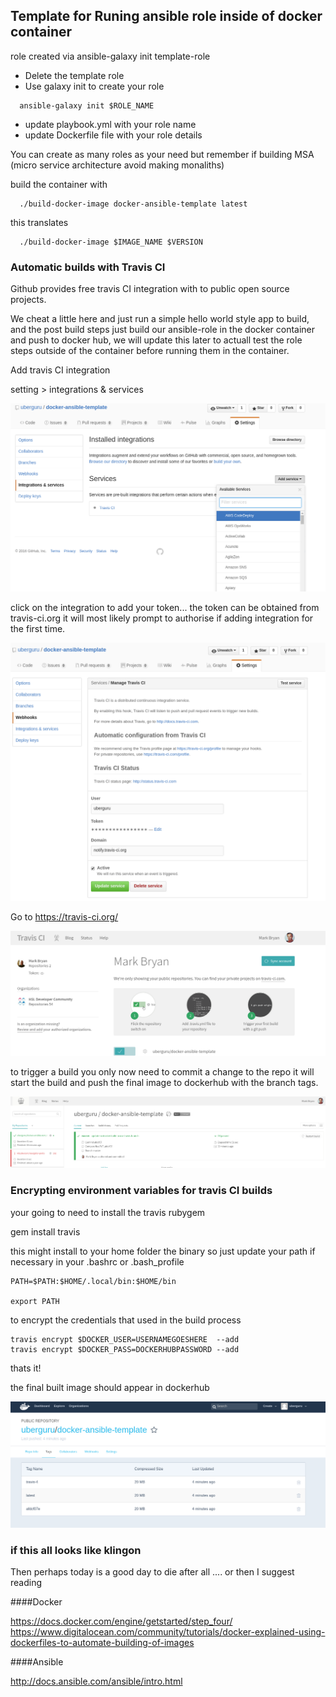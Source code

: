 ## Template for Runing ansible role inside of docker container 

role created via ansible-galaxy init template-role

- Delete the template role 
- Use galaxy init to create your role

```
  ansible-galaxy init $ROLE_NAME
```

- update playbook.yml with your role name
- update Dockerfile file with your role details 

You can create as many roles as your need but remember if building MSA (micro service architecture avoid making monaliths)

build the container with 
```
  ./build-docker-image docker-ansible-template latest
```

this translates
``` 
  ./build-docker-image $IMAGE_NAME $VERSION
```

### Automatic builds with Travis CI 

Github provides free travis CI integration with to public open source projects.

We cheat a little here and just run a simple hello world style app to build, and the post build steps just build our ansible-role in the docker container and push to docker hub, we will update this later to actuall test the role steps outside of the container before running them in the container. 

Add travis CI integration 

setting > integrations & services 

![Alt text](images/settings1.png?raw=true "add travis")

click on the integration to add your token... the token can be obtained from travis-ci.org it will most likely prompt to authorise if adding integration for the first time. 

![Alt text](images/settings2.png?raw=true "update token")

Go to https://travis-ci.org/

![Alt text](images/traviscitoken.png?raw=true "get token")

to trigger a build you only now need to commit a change to the repo it will start the build and push the final image to dockerhub with the branch tags. 

![Alt text](images/buildstatus.png?raw=true "build status")


### Encrypting environment variables for travis CI builds 

your going to need to install the travis rubygem

gem install travis

this might install to your home folder the binary so just update your path if necessary in your .bashrc or .bash_profile

```
PATH=$PATH:$HOME/.local/bin:$HOME/bin

export PATH

```

to encrypt the credentials that used in the build process 

```
travis encrypt $DOCKER_USER=USERNAMEGOESHERE  --add
travis encrypt $DOCKER_PASS=DOCKERHUBPASSWORD --add

```

thats it! 

the final built image should appear in dockerhub 

![Alt text](images/dockerhub.png?raw=true "dockerhub")


### if this all looks like klingon 

Then perhaps today is a good day to die after all .... or then I suggest reading 

####Docker

https://docs.docker.com/engine/getstarted/step_four/
https://www.digitalocean.com/community/tutorials/docker-explained-using-dockerfiles-to-automate-building-of-images

####Ansible

http://docs.ansible.com/ansible/intro.html


